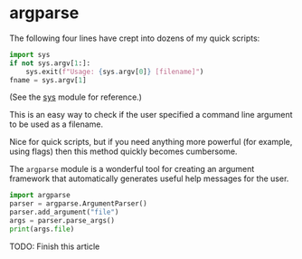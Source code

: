 # argparse

The following four lines have crept into dozens of my quick scripts:
```python
import sys
if not sys.argv[1:]:
    sys.exit(f"Usage: {sys.argv[0]} [filename]")
fname = sys.argv[1]
```

(See the [sys](../sys) module for reference.)

This is an easy way to check if the user specified a command line argument to be used as a filename.

Nice for quick scripts, but if you need anything more powerful (for example, using flags) then this method quickly becomes cumbersome.

The `argparse` module is a wonderful tool for creating an argument framework that automatically generates useful help messages for the user.

```python
import argparse
parser = argparse.ArgumentParser()
parser.add_argument("file")
args = parser.parse_args()
print(args.file)
```

TODO: Finish this article
